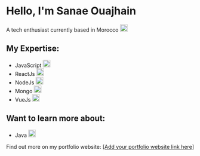 <!DOCTYPE html>
<html lang="en">
<head>
<meta charset="UTF-8">
<meta name="viewport" content="width=device-width, initial-scale=1.0">
</head>
<body>

<h1>Hello, I'm Sanae Ouajhain</h1>
<p>A tech enthusiast currently based in Morocco <img src="https://emojipedia-us.s3.dualstack.us-west-1.amazonaws.com/thumbs/120/apple/271/flag-morocco_1f1f2-1f1e6.png" alt="Morocco Flag" width="20" height="20"></p>

<h2>My Expertise:</h2>
<ul>
  <li>JavaScript <img src="https://emojipedia-us.s3.dualstack.us-west-1.amazonaws.com/thumbs/120/apple/271/javascript_1f4f1.png" alt="JavaScript" width="20" height="20"></li>
  <li>ReactJs <img src="https://emojipedia-us.s3.dualstack.us-west-1.amazonaws.com/thumbs/120/apple/271/react_1f5a5-fe0f.png" alt="ReactJs" width="20" height="20"></li>
  <li>NodeJs <img src="https://emojipedia-us.s3.dualstack.us-west-1.amazonaws.com/thumbs/120/apple/271/nodejs_1f4bb.png" alt="NodeJs" width="20" height="20"></li>
  <li>Mongo <img src="https://emojipedia-us.s3.dualstack.us-west-1.amazonaws.com/thumbs/120/apple/271/database_1f4f1.png" alt="Mongo" width="20" height="20"></li>
  <li>VueJs <img src="https://emojipedia-us.s3.dualstack.us-west-1.amazonaws.com/thumbs/120/apple/271/atom-symbol_269b.png" alt="VueJs" width="20" height="20"></li>
</ul>

<h2>Want to learn more about:</h2>
<ul>
  <li>Java <img src="https://emojipedia-us.s3.dualstack.us-west-1.amazonaws.com/thumbs/120/apple/271/coffee_2615.png" alt="Java" width="20" height="20"></li>
</ul>

<p>Find out more on my portfolio website: <a href="#">[Add your portfolio website link here]</a></p>

</body>
</html>
